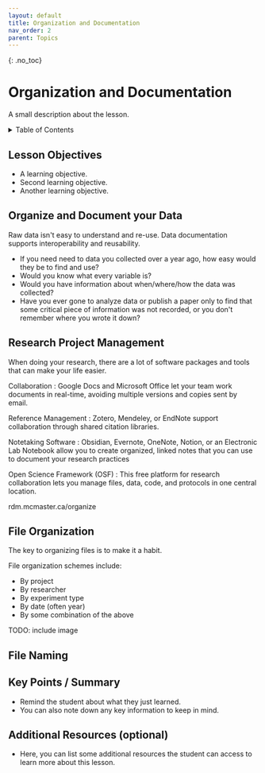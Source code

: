 ```yaml
---
layout: default
title: Organization and Documentation
nav_order: 2
parent: Topics
---
```


{: .no_toc}  
# Organization and Documentation

A small description about the lesson.

<details markdown="block" class="toc">
  <summary>
    Table of Contents
  </summary>
  {: .text-delta }
- TOC
{:toc}
</details>

## Lesson Objectives
- A learning objective.
- Second learning objective.
- Another learning objective.

<!-- ## Lesson Video
The following video demonstrates each of the steps outlined below in text.

<iframe height="416" width="100%" allowfullscreen frameborder=0 src="https://echo360.ca/media/a65689c0-c35c-4f33-9c12-f0ac97883f54/public?autoplay=false&automute=false"></iframe>
[View original here.](https://echo360.ca/media/a65689c0-c35c-4f33-9c12-f0ac97883f54/public?autoplay=false&automute=false) -->

## Organize and Document your Data

Raw data isn't easy to understand and re-use. Data documentation supports interoperability and reusability.

- If you need need to data you collected over a year ago, how easy would they be to find and use?
- Would you know what every variable is?
- Would you have information about when/where/how the data was collected?
- Have you ever gone to analyze data or publish a paper only to find that some critical piece of information was not recorded, or you don't remember where you wrote it down?

## Research Project Management

When doing your research, there are a lot of software packages and tools that can make your life easier.

Collaboration
: Google Docs and Microsoft Office let your team work documents in real-time, avoiding multiple versions and copies sent by email.

Reference Management
: Zotero, Mendeley, or EndNote support collaboration through shared citation libraries.

Notetaking Software
: Obsidian, Evernote, OneNote, Notion, or an Electronic Lab Notebook allow you to create organized, linked notes that you can use to document your research practices

Open Science Framework (OSF)
: This free platform for research collaboration lets you manage files, data, code, and protocols in one central location.

rdm.mcmaster.ca/organize

## File Organization

The key to organizing files is to make it a habit.

File organization schemes include: 
- By project
- By researcher
- By experiment type
- By date (often year)
- By some combination of the above

TODO: include image

## File Naming



## Key Points / Summary

- Remind the student about what they just learned.
- You can also note down any key information to keep in mind.

## Additional Resources (optional)

- Here, you can list some additional resources the student can access to learn more about this lesson.
